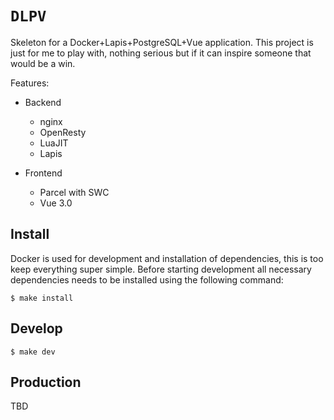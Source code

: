 # `DLPV`

Skeleton for a Docker+Lapis+PostgreSQL+Vue application. This project is just for me to play with, nothing serious but if it can inspire someone that would be a win.

Features:

* Backend
    * nginx
    * OpenResty
    * LuaJIT
    * Lapis

* Frontend
    * Parcel with SWC
    * Vue 3.0

## Install
Docker is used for development and installation of dependencies, this is too keep everything
super simple. Before starting development all necessary dependencies needs to be installed using the following command:

`$ make install`

## Develop

`$ make dev`

## Production

TBD

